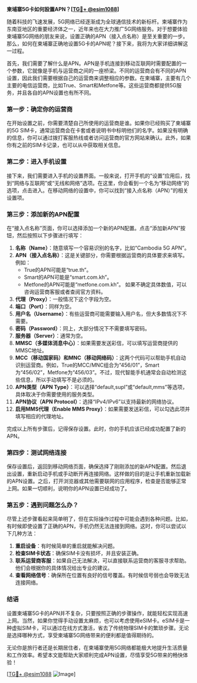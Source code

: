 **柬埔寨5G卡如何設置APN？[[TG💪+ @esim1088](https://t.me/s/esim1088)]**

随着科技的飞速发展，5G网络已经逐渐成为全球通信技术的新标杆。柬埔寨作为东南亚地区的重要经济体之一，近年来也在大力推广5G网络服务。对于想要体验柬埔寨5G网络的朋友来说，设置正确的APN（接入点名称）是至关重要的一步。那么，如何在柬埔寨正确地设置5G卡的APN呢？接下来，我将为大家详细讲解这一过程。

首先，我们需要了解什么是APN。APN是手机连接到移动互联网时需要配置的一个参数，它就像是手机与运营商之间的一座桥梁。不同的运营商会有不同的APN设置，因此我们需要根据自己的运营商来调整相应的参数。在柬埔寨，主要有几个主要的电信运营商，比如True、Smart和Metfone等。这些运营商都提供5G服务，并且各自的APN设置也有所不同。

### **第一步：确定你的运营商**

在开始设置之前，你需要清楚自己所使用的运营商是谁。如果你已经购买了柬埔寨的5G SIM卡，通常运营商会在卡套或者说明书中标明他们的名字。如果没有明确的信息，你可以通过拨打客服热线或者访问运营商的官方网站来确认。此外，如果你有之前的SIM卡记录，也可以从中获取相关信息。

### **第二步：进入手机设置**

接下来，我们需要进入手机的设置界面。一般来说，打开手机的“设置”应用后，找到“网络与互联网”或“无线和网络”选项。在这里，你会看到一个名为“移动网络”的选项，点击进入。在移动网络的设置中，你可以找到“接入点名称（APN）”的相关设置项。

### **第三步：添加新的APN配置**

在“接入点名称”页面，你可以选择添加一个新的APN配置。点击“添加新APN”按钮，然后按照以下步骤进行填写：

1. **名称（Name）**：随意填写一个容易识别的名字，比如“Cambodia 5G APN”。
2. **APN（接入点名称）**：这是关键部分，你需要根据运营商的具体要求来填写。例如：
   - True的APN可能是“true.th”。
   - Smart的APN可能是“smart.com.kh”。
   - Metfone的APN可能是“metfone.com.kh”。
   如果不确定具体数值，可以咨询运营商客服或者查阅官方资料。
3. **代理（Proxy）**：一般情况下这个字段为空。
4. **端口（Port）**：同样为空。
5. **用户名（Username）**：有些运营商可能需要输入用户名，但大多数情况下不需要。
6. **密码（Password）**：同上，大部分情况下不需要填写密码。
7. **服务器（Server）**：通常为空。
8. **MMSC（多媒体消息中心）**：如果需要发送彩信，可以填写运营商提供的MMSC地址。
9. **MCC（移动国家码）和MNC（移动网络码）**：这两个代码可以帮助手机自动识别运营商。例如，True的MCC/MNC组合为“456/01”，Smart为“456/02”，Metfone为“456/03”。不过，现代智能手机通常会自动检测这些信息，所以手动填写不是必须的。
10. **APN类型（APN Type）**：可以选择“default,supl”或“default,mms”等选项，具体取决于你需要使用的服务类型。
11. **APN协议（APN Protocol）**：选择“IPv4/IPv6”以支持最新的网络协议。
12. **启用MMS代理（Enable MMS Proxy）**：如果需要发送彩信，可以勾选此项并填写相应的代理地址。

完成以上所有步骤后，记得保存设置。此时，你的手机应该已经成功配置了新的APN。

### **第四步：测试网络连接**

保存设置后，返回到移动网络页面，确保选择了刚刚添加的新APN配置。然后退出设置，重新启动手机或手动断开再连接网络。这样做的目的是让手机重新加载新的APN设置。之后，打开浏览器或其他需要联网的应用程序，检查是否能够正常上网。如果一切顺利，说明你的APN设置已经成功了。

### **第五步：遇到问题怎么办？**

尽管上述步骤看起来简单明了，但在实际操作过程中可能会遇到各种问题。比如，有时候即使设置了正确的APN，手机仍然无法连接到网络。这时，你可以尝试以下几种方法：

1. **重启设备**：有时候简单的重启就能解决问题。
2. **检查SIM卡状态**：确保SIM卡没有损坏，并且安装正确。
3. **联系运营商客服**：如果自己无法解决，可以直接联系运营商的客服寻求帮助。他们会根据你的具体情况给出专业的建议。
4. **查看网络信号**：确保所在位置有良好的信号覆盖。有时候信号弱也会导致无法连接网络。

### **结语**

设置柬埔寨5G卡的APN并不复杂，只要按照正确的步骤操作，就能轻松实现高速上网。当然，如果你觉得手动设置太麻烦，也可以考虑使用eSIM卡。eSIM卡是一种虚拟SIM卡，可以通过在线方式激活，省去了传统物理SIM卡的繁琐步骤。无论是选择哪种方式，享受柬埔寨5G网络带来的便利都是值得期待的。

无论你是旅行者还是长期居住者，在柬埔寨使用5G网络都能极大地提升生活质量和工作效率。希望本文能帮助大家顺利完成APN设置，尽情享受5G带来的畅快体验！

[[TG💪+ @esim1088](https://t.me/s/esim1088) ![Image](https://i.postimg.cc/4NQfJmqS/Snipaste-2025-05-13-00-14-12.png)]